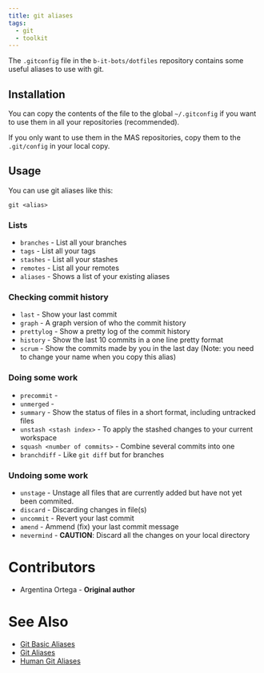 ```yaml
---
title: git aliases
tags:
  - git
  - toolkit
---
```


The `.gitconfig` file in the `b-it-bots/dotfiles` repository contains some useful aliases to use with git.

## Installation
You can copy the contents of the file to the global `~/.gitconfig` if you want to use them in all your repositories (recommended).

If you only want to use them in the MAS repositories, copy them to the `.git/config` in your local copy.

## Usage
You can use git aliases like this:

```shell
git <alias>
```

### Lists
* `branches` - List all your branches
* `tags` - List all your tags
* `stashes` - List all your stashes
* `remotes` - List all your remotes
* `aliases` - Shows a list of your existing aliases

### Checking commit history
* `last` - Show your last commit
* `graph` - A graph version of who the commit history
* `prettylog` - Show a pretty log of the commit history
* `history` - Show the last 10 commits in a one line pretty format
* `scrum` - Show the commits made by you in the last day (Note: you need to change your name when you copy this alias)

### Doing some work
* `precommit` -
* `unmerged` -
* `summary` - Show the status of files in a short format, including untracked files
* `unstash <stash index>` - To apply the stashed changes to your current workspace
* `squash <number of commits>` - Combine several commits into one
* `branchdiff` - Like `git diff` but for branches

### Undoing some work
* `unstage` - Unstage all files that are currently added but have not yet been commited.  
* `discard` - Discarding changes in file(s)
* `uncommit` - Revert your last commit
* `amend` - Ammend (fix) your last commit message
* `nevermind` - **CAUTION**: Discard all the changes on your local directory

# Contributors
* Argentina Ortega - **Original author**

# See Also
* [Git Basic Aliases](https://git-scm.com/book/en/v2/Git-Basics-Git-Aliases)
* [Git Aliases](https://git.wiki.kernel.org/index.php/Aliases)
* [Human Git Aliases](http://gggritso.com/human-git-aliases)
